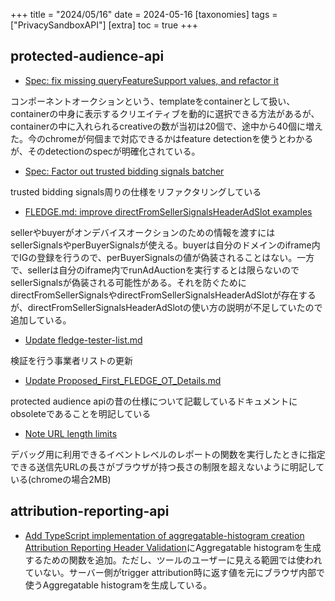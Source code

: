 +++
title = "2024/05/16"
date = 2024-05-16
[taxonomies]
tags = ["PrivacySandboxAPI"]
[extra]
toc = true
+++


## protected-audience-api
* [Spec: fix missing queryFeatureSupport values, and refactor it](https://github.com/WICG/turtledove/pull/1173)

コンポーネントオークションという、templateをcontainerとして扱い、containerの中身に表示するクリエイティブを動的に選択できる方法があるが、containerの中に入れられるcreativeの数が当初は20個で、途中から40個に増えた。今のchromeが何個まで対応できるかはfeature detectionを使うとわかるが、そのdetectionのspecが明確化されている。

* [Spec: Factor out trusted bidding signals batcher](https://github.com/WICG/turtledove/commit/ddbddabc78be54962158f9d870ec978744124078)

trusted bidding signals周りの仕様をリファクタリングしている

* [FLEDGE.md: improve directFromSellerSignalsHeaderAdSlot examples](https://github.com/WICG/turtledove/commit/a30be0d48cc065257fec15cabd6ff7b0199458d2)

sellerやbuyerがオンデバイスオークションのための情報を渡すにはsellerSignalsやperBuyerSignalsが使える。buyerは自分のドメインのiframe内でIGの登録を行うので、perBuyerSignalsの値が偽装されることはない。一方で、sellerは自分のiframe内でrunAdAuctionを実行するとは限らないのでsellerSignalsが偽装される可能性がある。それを防ぐためにdirectFromSellerSignalsやdirectFromSellerSignalsHeaderAdSlotが存在するが、directFromSellerSignalsHeaderAdSlotの使い方の説明が不足していたので追加している。

* [Update fledge-tester-list.md](https://github.com/WICG/turtledove/commit/239abac1153e1c1e3395fe001a533d183118ef9e)

検証を行う事業者リストの更新

* [Update Proposed_First_FLEDGE_OT_Details.md](https://github.com/WICG/turtledove/commit/d0f53fcb9e04c345c174406c3528018de91b6b92)

protected audience apiの昔の仕様について記載しているドキュメントにobsoleteであることを明記している

* [Note URL length limits](https://github.com/WICG/turtledove/commit/49053bae8a2c76acdd452b8a897b817934235f0e)

デバッグ用に利用できるイベントレベルのレポートの関数を実行したときに指定できる送信先URLの長さがブラウザが持つ長さの制限を超えないように明記している(chromeの場合2MB)

## attribution-reporting-api
* [Add TypeScript implementation of aggregatable-histogram creation](https://github.com/WICG/attribution-reporting-api/commit/4565adadf7d55956f75ac93eb04c199525741d1e)
[Attribution Reporting Header Validation](https://wicg.github.io/attribution-reporting-api/validate-headers)にAggregatable histogramを生成するための関数を追加。ただし、ツールのユーザーに見える範囲では使われていない。サーバー側がtrigger attribution時に返す値を元にブラウザ内部で使うAggregatable histogramを生成している。
